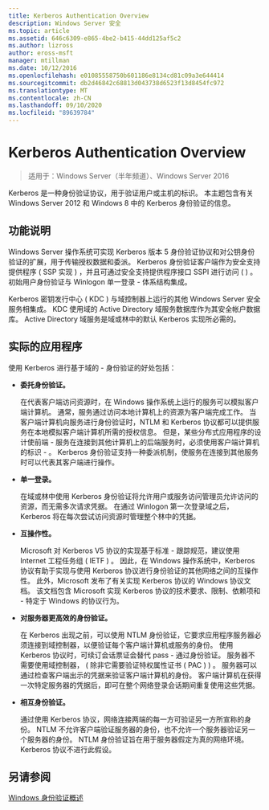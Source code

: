 ```yaml
---
title: Kerberos Authentication Overview
description: Windows Server 安全
ms.topic: article
ms.assetid: 646c6309-e865-4be2-b415-44dd125af5c2
ms.author: lizross
author: eross-msft
manager: mtillman
ms.date: 10/12/2016
ms.openlocfilehash: e01085558750b601186e8134cd81c09a3e644414
ms.sourcegitcommit: db2d46842c68813d043738d6523f13d8454fc972
ms.translationtype: MT
ms.contentlocale: zh-CN
ms.lasthandoff: 09/10/2020
ms.locfileid: "89639784"
---
```

# <a name="kerberos-authentication-overview"></a>Kerberos Authentication Overview

>适用于：Windows Server（半年频道）、Windows Server 2016

Kerberos 是一种身份验证协议，用于验证用户或主机的标识。 本主题包含有关 Windows Server 2012 和 Windows 8 中的 Kerberos 身份验证的信息。

## <a name="feature-description"></a><a name="BKMK_OVER"></a>功能说明
Windows Server 操作系统可实现 Kerberos 版本 5 身份验证协议和对公钥身份验证的扩展，用于传输授权数据和委派。 Kerberos 身份验证客户端作为安全支持提供程序 \( SSP 实现 \) ，并且可通过安全支持提供程序接口 SSPI 进行访问 \( \) 。 初始用户身份验证与 Winlogon 单一登录 \- 体系结构集成。

Kerberos 密钥发行中心 \( KDC \) 与域控制器上运行的其他 Windows Server 安全服务相集成。 KDC 使用域的 Active Directory 域服务数据库作为其安全帐户数据库。 Active Directory 域服务是域或林中的默认 Kerberos 实现所必需的。

## <a name="practical-applications"></a><a name="kerb_tr_Kerb_Benefits"></a>实际的应用程序
使用 Kerberos 进行基于域的 \- 身份验证的好处包括：

-   **委托身份验证。**

    在代表客户端访问资源时，在 Windows 操作系统上运行的服务可以模拟客户端计算机。 通常，服务通过访问本地计算机上的资源为客户端完成工作。 当客户端计算机向服务进行身份验证时，NTLM 和 Kerberos 协议都可以提供服务在本地模拟客户端计算机所需的授权信息。 但是，某些分布式应用程序的设计使前端 \- 服务在连接到其他计算机上的后端服务时，必须使用客户端计算机的标识 \- 。 Kerberos 身份验证支持一种委派机制，使服务在连接到其他服务时可以代表其客户端进行操作。

-   **单一登录。**

    在域或林中使用 Kerberos 身份验证将允许用户或服务访问管理员允许访问的资源，而无需多次请求凭据。 在通过 Winlogon 第一次登录域之后，Kerberos 将在每次尝试访问资源时管理整个林中的凭据。

-   **互操作性。**

    Microsoft 对 Kerberos V5 协议的实现基于标准 \- 跟踪规范，建议使用 Internet 工程任务组 \( IETF \) 。 因此，在 Windows 操作系统中，Kerberos 协议有助于实现与使用 Kerberos 协议进行身份验证的其他网络之间的互操作性。 此外，Microsoft 发布了有关实现 Kerberos 协议的 Windows 协议文档。 该文档包含 Microsoft 实现 Kerberos 协议的技术要求、限制、依赖项和 \- 特定于 Windows 的协议行为。

-   **对服务器更高效的身份验证。**

    在 Kerberos 出现之前，可以使用 NTLM 身份验证，它要求应用程序服务器必须连接到域控制器，以便验证每个客户端计算机或服务的身份。 使用 Kerberos 协议时，可续订会话票证会替代 pass \- 通过身份验证。 服务器不需要使用域控制器， \( 除非它需要验证特权属性证书 \( PAC \) \) 。 服务器可以通过检查客户端出示的凭据来验证客户端计算机的身份。 客户端计算机在获得一次特定服务器的凭据后，即可在整个网络登录会话期间重复使用这些凭据。

-   **相互身份验证。**

    通过使用 Kerberos 协议，网络连接两端的每一方可验证另一方所宣称的身份。 NTLM 不允许客户端验证服务器的身份，也不允许一个服务器验证另一个服务器的身份。 NTLM 身份验证旨在用于服务器假定为真的网络环境。 Kerberos 协议不进行此假设。

## <a name="see-also"></a>另请参阅
[Windows 身份验证概述](../windows-authentication/windows-authentication-overview.md)


